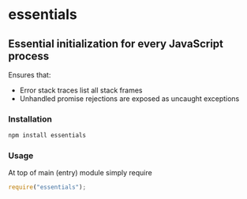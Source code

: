 # essentials

## Essential initialization for every JavaScript process

Ensures that:

-   Error stack traces list all stack frames
-   Unhandled promise rejections are exposed as uncaught exceptions

### Installation

```bash
npm install essentials
```

### Usage

At top of main (entry) module simply require

```javascript
require("essentials");
```
